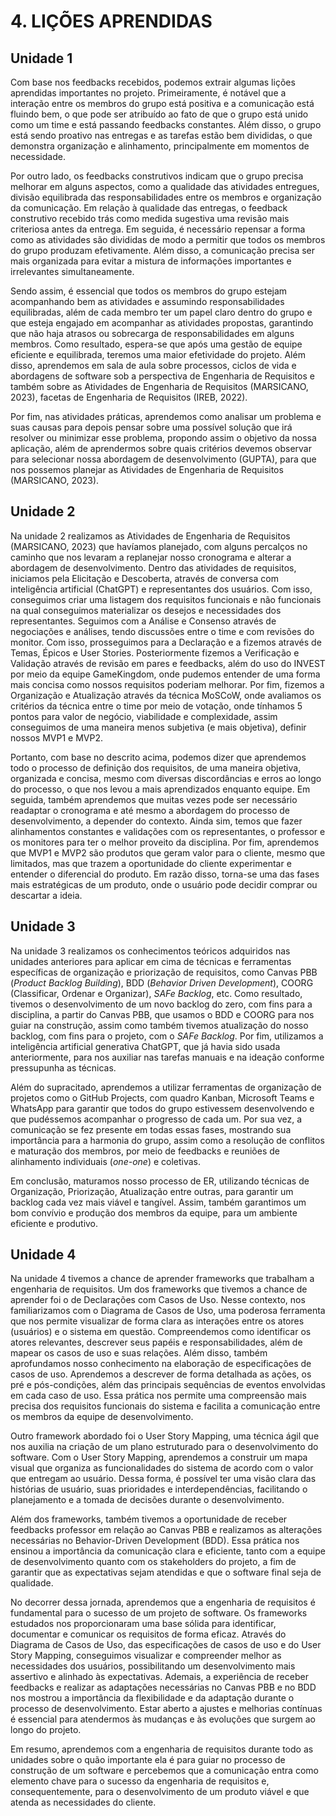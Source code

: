 # 4. LIÇÕES APRENDIDAS

## Unidade 1

Com base nos feedbacks recebidos, podemos extrair algumas lições aprendidas importantes no projeto. Primeiramente, é notável que a interação entre os membros do grupo está positiva e a comunicação está fluindo bem, o que pode ser atribuído ao fato de que o grupo está unido como um time e está passando feedbacks constantes. Além disso, o grupo está sendo proativo nas entregas e as tarefas estão bem divididas, o que demonstra organização e alinhamento, principalmente em momentos de necessidade.

Por outro lado, os feedbacks construtivos indicam que o grupo precisa melhorar em alguns aspectos, como a qualidade das atividades entregues, divisão equilibrada das responsabilidades entre os membros e organização da comunicação. Em relação à qualidade das entregas, o feedback construtivo recebido trás como medida sugestiva uma revisão mais criteriosa antes da entrega. Em seguida, é necessário repensar a forma como as atividades são divididas de modo a permitir que todos os membros do grupo produzam efetivamente. Além disso, a comunicação precisa ser mais organizada para evitar a mistura de informações importantes e irrelevantes simultaneamente.

Sendo assim, é essencial que todos os membros do grupo estejam acompanhando bem as atividades e assumindo responsabilidades equilibradas, além de cada membro ter um papel claro dentro do grupo e que esteja engajado em acompanhar as atividades propostas, garantindo que não haja atrasos ou sobrecarga de responsabilidades em alguns membros. Como resultado, espera-se que após uma gestão de equipe eficiente e equilibrada, teremos uma maior efetividade do projeto. Além disso, aprendemos em sala de aula sobre processos, ciclos de vida e abordagens de software sob a perspectiva de Engenharia de Requisitos e também sobre as Atividades de Engenharia de Requisitos (MARSICANO, 2023), facetas de Engenharia de Requisitos (IREB, 2022).

Por fim, nas atividades práticas, aprendemos como analisar um problema e suas causas para depois pensar sobre uma possível solução que irá resolver ou minimizar esse problema, propondo assim o objetivo da nossa aplicação, além de aprendermos sobre quais critérios devemos observar para selecionar nossa abordagem de desenvolvimento (GUPTA), para que nos possemos planejar as Atividades de Engenharia de Requisitos (MARSICANO, 2023).

## Unidade 2

Na unidade 2 realizamos as Atividades de Engenharia de Requisitos (MARSICANO, 2023) que havíamos planejado, com alguns percalços no caminho que nos levaram a replanejar nosso cronograma e alterar a abordagem de desenvolvimento. Dentro das atividades de requisitos, iniciamos pela Elicitação e Descoberta, através de conversa com inteligência artificial (ChatGPT) e representantes dos usuários. Com isso, conseguimos criar uma listagem dos requisitos funcionais e não funcionais na qual conseguimos materializar os desejos e necessidades dos representantes. Seguimos com a Análise e Consenso através de negociações e análises, tendo discussões entre o time e com revisões do monitor. Com isso, prosseguimos para a Declaração e a fizemos através de Temas, Épicos e User Stories. Posteriormente fizemos a Verificação e Validação através de revisão em pares e feedbacks, além do uso do INVEST por meio da equipe GameKingdom, onde pudemos entender de uma forma mais concisa como nossos requisitos poderiam melhorar. Por fim, fizemos a Organização e Atualização através da técnica MoSCoW, onde avaliamos os critérios da técnica entre o time por meio de votação, onde tínhamos 5 pontos para valor de negócio, viabilidade e complexidade, assim conseguimos de uma maneira menos subjetiva (e mais objetiva), definir nossos MVP1 e MVP2.

Portanto, com base no descrito acima, podemos dizer que aprendemos todo o processo de definição dos requisitos, de uma maneira objetiva, organizada e concisa, mesmo com diversas discordâncias e erros ao longo do processo, o que nos levou a mais aprendizados enquanto equipe. Em seguida, também aprendemos que muitas vezes pode ser necessário readaptar o cronograma e até mesmo a abordagem do processo de desenvolvimento, a depender do contexto. Ainda sim, temos que fazer alinhamentos constantes e validações com os representantes, o professor e os monitores para ter o melhor proveito da disciplina. Por fim, aprendemos que MVP1 e MVP2 são produtos que geram valor para o cliente, mesmo que limitados, mas que trazem a oportunidade do cliente experimentar e entender o diferencial do produto. Em razão disso, torna-se uma das fases mais estratégicas de um produto, onde o usuário pode decidir comprar ou descartar a ideia.
## Unidade 3

Na unidade 3 realizamos os conhecimentos teóricos adquiridos nas unidades anteriores para aplicar em cima de técnicas e ferramentas específicas de organização e priorização de requisitos, como Canvas PBB (_Product Backlog Building_), BDD (_Behavior Driven Development_), COORG (Classificar, Ordenar e Organizar), _SAFe Backlog_, etc. Como resultado, tivemos o desenvolvimento de um novo backlog do zero, com fins para a disciplina, a partir do Canvas PBB, que usamos o BDD e COORG para nos guiar na construção, assim como também tivemos atualização do nosso backlog, com fins para o projeto, com o _SAFe Backlog_. Por fim, utilizamos a inteligência artificial generativa ChatGPT, que já havia sido usada anteriormente, para nos auxiliar nas tarefas manuais e na ideação conforme pressupunha as técnicas.

Além do supracitado, aprendemos a utilizar ferramentas de organização de projetos como o GitHub Projects, com quadro Kanban, Microsoft Teams e WhatsApp para garantir que todos do grupo estivessem desenvolvendo e que pudéssemos acompanhar o progresso de cada um. Por sua vez, a comunicação se fez presente em todas essas fases, mostrando sua importância para a harmonia do grupo, assim como a resolução de conflitos e maturação dos membros, por meio de feedbacks e reuniões de alinhamento individuais (_one-one_) e coletivas.

Em conclusão, maturamos nosso processo de ER, utilizando técnicas de Organização, Priorização, Atualização entre outras, para garantir um backlog cada vez mais viável e tangível. Assim, também garantimos um bom convívio e produção dos membros da equipe, para um ambiente eficiente e produtivo.

## Unidade 4

Na unidade 4 tivemos a chance de aprender frameworks que trabalham a engenharia de requisitos. Um dos frameworks que tivemos a chance de aprender foi o de Declarações com Casos de Uso. Nesse contexto, nos familiarizamos com o Diagrama de Casos de Uso, uma poderosa ferramenta que nos permite visualizar de forma clara as interações entre os atores (usuários) e o sistema em questão. Compreendemos como identificar os atores relevantes, descrever seus papéis e responsabilidades, além de mapear os casos de uso e suas relações. Além disso, também aprofundamos nosso conhecimento na elaboração de especificações de casos de uso. Aprendemos a descrever de forma detalhada as ações, os pré e pós-condições, além das principais sequências de eventos envolvidas em cada caso de uso. Essa prática nos permite uma compreensão mais precisa dos requisitos funcionais do sistema e facilita a comunicação entre os membros da equipe de desenvolvimento.

Outro framework abordado foi o User Story Mapping, uma técnica ágil que nos auxilia na criação de um plano estruturado para o desenvolvimento do software. Com o User Story Mapping, aprendemos a construir um mapa visual que organiza as funcionalidades do sistema de acordo com o valor que entregam ao usuário. Dessa forma, é possível ter uma visão clara das histórias de usuário, suas prioridades e interdependências, facilitando o planejamento e a tomada de decisões durante o desenvolvimento.

Além dos frameworks, também tivemos a oportunidade de receber feedbacks professor em relação ao Canvas PBB e realizamos as alterações necessárias no Behavior-Driven Development (BDD).  Essa prática nos ensinou a importância da comunicação clara e eficiente, tanto com a equipe de desenvolvimento quanto com os stakeholders do projeto, a fim de garantir que as expectativas sejam atendidas e que o software final seja de qualidade.

No decorrer dessa jornada, aprendemos que a engenharia de requisitos é fundamental para o sucesso de um projeto de software. Os frameworks estudados nos proporcionaram uma base sólida para identificar, documentar e comunicar os requisitos de forma eficaz. Através do Diagrama de Casos de Uso, das especificações de casos de uso e do User Story Mapping, conseguimos visualizar e compreender melhor as necessidades dos usuários, possibilitando um desenvolvimento mais assertivo e alinhado às expectativas. Ademais, a experiência de receber feedbacks e realizar as adaptações necessárias no Canvas PBB e no BDD nos mostrou a importância da flexibilidade e da adaptação durante o processo de desenvolvimento. Estar aberto a ajustes e melhorias contínuas é essencial para atendermos às mudanças e às evoluções que surgem ao longo do projeto.

Em resumo, aprendemos com a engenharia de requisitos durante todo as unidades sobre o quão importante ela é para guiar no processo de construção de um software e percebemos que a comunicação entra como elemento chave para o sucesso da engenharia de requisitos e, consequentemente, para o desenvolvimento de um produto viável e que atenda as necessidades do cliente.
